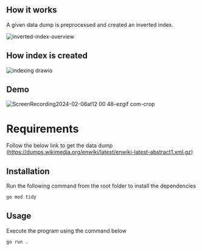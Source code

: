 ## How it works 
A given data dump is preprocessed and created an inverted index.

![inverted-index-overview](https://github.com/harshaSenaratne/Full-text-search-engine/assets/25275596/6256ca45-46f3-4dff-ad07-3e2cabbfbae5)

## How index is created
![indexing drawio](https://github.com/harshaSenaratne/Full-text-search-engine/assets/25275596/a05b0b2e-0dc6-4b7d-add1-633088bd1371)



## Demo
![ScreenRecording2024-02-06at12 00 48-ezgif com-crop](https://github.com/harshaSenaratne/Full-text-search-engine/assets/25275596/88d21475-0270-47b3-9cd9-630ca269bf49)


# Requirements

Follow the below link to get the data dump
(https://dumps.wikimedia.org/enwiki/latest/enwiki-latest-abstract1.xml.gz)

## Installation

Run the following command from the root folder to install the dependencies
```bash
go mod tidy
```

## Usage
Execute the program using the command below

```
go run .
```
